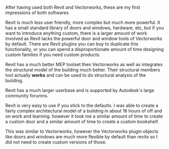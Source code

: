 After having used both Revit and Vectorworks, these are my first impressions of
both softwares

Revit is much less user friendly, more complex but much more powerful. It has a
small standard library of doors and windows, hardware, etc, but if you want to
introduce anything custom, there is a larger amount of work involved as Revit
lacks the powerful door and window tools of Vectorworks by default. There are
Revit plugins you can buy to duplicate this functionality, or you can spend a
disproportionate amount of time designing custom families if you need custom
products.

Revit has a much better MEP toolset then Vectorworks as well as integrates the
structural model of the building much better. Their structural members tool
actually **works** and can be used to do structural analysis of the building.

Revit has a much larger userbase and is supported by Autodesk's large community forumns.

Revit is very easy to use if you stick to the defaults. I was able to create a
fairly complex architectural model of a building in about 16 hours of off and on
work and learning. however it took me a similar amount of time to create a
custom door and a similar amount of time to create a custom bookshelf.

This was similar to Vectorworks, however the Vectorworks plugin objects like
doors and windows are much more flexible by default than revits so I did not
need to create custom versions of those.
